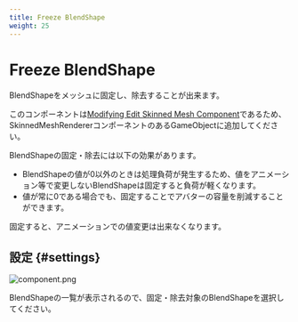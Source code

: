 ```yaml
---
title: Freeze BlendShape
weight: 25
---
```


# Freeze BlendShape

BlendShapeをメッシュに固定し、除去することが出来ます。

このコンポーネントは[Modifying Edit Skinned Mesh Component](../../component-kind/edit-skinned-mesh-components#modifying-component)であるため、SkinnedMeshRendererコンポーネントのあるGameObjectに追加してください。

BlendShapeの固定・除去には以下の効果があります。

- BlendShapeの値が0以外のときは処理負荷が発生するため、値をアニメーション等で変更しないBlendShapeは固定すると負荷が軽くなります。
- 値が常に0である場合でも、固定することでアバターの容量を削減することができます。

固定すると、アニメーションでの値変更は出来なくなります。

## 設定 {#settings}

![component.png](component.png)

BlendShapeの一覧が表示されるので、固定・除去対象のBlendShapeを選択してください。
